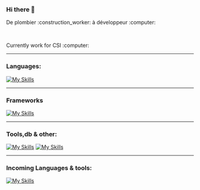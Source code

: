 ### Hi there 👋

<p>De plombier :construction_worker: à développeur  :computer:</p>
<br />
<p>Currently work for CSI :computer:</p>

---

### Languages:
[![My Skills](https://skillicons.dev/icons?i=java,js,ts,html,css)](https://skillicons.dev)

---
### Frameworks
[![My Skills](https://skillicons.dev/icons?i=spring,react,vue,nodejs,sass)](https://skillicons.dev)

---
### Tools,db & other:
[![My Skills](https://skillicons.dev/icons?i=vuetify,firebase,tailwind,materialui,figma,postgres,cassandra)](https://skillicons.dev)
[![My Skills](https://skillicons.dev/icons?i=eclipse,vscodium,docker,git,linux)](https://skillicons.dev)

---

### Incoming Languages & tools:
[![My Skills](https://skillicons.dev/icons?i=py,go,lua)](https://skillicons.dev)
